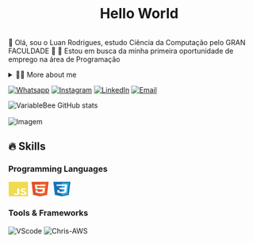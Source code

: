 <!--título-->
<div id="user-content-toc">
  <ul align="center">
    <summary><h1 style="display: inline-block">Hello World</h1></summary>
</div>

<!-- Presentation -->
<p>
  👋 Olá, sou o Luan Rodrigues, estudo Ciência da Computação pelo GRAN FACULDADE 🌱
🔭 Estou em busca da minha primeira oportunidade de emprego na área de Programação
</p>

<!-- Dropdown -->
<details>
  <summary>👨‍💻 More about me</summary>

  - 💬 Tenho, 34 anos. Estou atualmente em transição de carreira, buscando uma oportunidade de atuar como desenvolvedor Front-End. Cursando uma formação de Desenvolvimento Full Stack
  -  Com especialização em Front-End, estudos atualmente voltados para obter conhecimentos sólidos em JavaScript para futuramente desenvolver no framework React.js.
  - O que me ajudou a desenvolver habilidades importantes como criatividade, comunicação, marketing, analítica capacidade, comunidade e gerenciamento de mídia social.
    ⚡ Gosto de ler, seja um bom livro, mangá ou quadrinhos, além de assistir filmes, brincar com os meus filhos.
    Acredito que nossos interesses pessoais são orientados para uma percepção mais apurada das coisas e para a resolução de problemas. \o/
</details>

<!-- Links -->
[![Whatsapp](https://img.shields.io/badge/WhatsApp-25D366?style=for-the-badge&logo=whatsapp&logoColor=white)](https://wa.me/5591981034631)
[![Instagram](https://img.shields.io/badge/Instagram-E4405F?style=for-the-badge&logo=instagram&logoColor=white)](https://www.instagram.com/luan_rodrigues90/)
[![LinkedIn](https://img.shields.io/badge/LinkedIn-0077B5?style=for-the-badge&logo=linkedin&logoColor=white)](https://www.linkedin.com/in/luan-rodrigues-351a1523a/)
[![Email](https://img.shields.io/badge/Gmail-D14836?style=for-the-badge&logo=gmail&logoColor=white)](luanrodriguesdevelop@gmail.com)

<!-- GithubStats -->
![VariableBee GitHub stats](https://github-readme-stats.vercel.app/api?username=LuanRamonRodrigues&show_icons=true&theme=gotham)


<!-- GIF -->
<p align="left">
  <img align="center" src="https://github.com/VariableBee/VariableBee/assets/77739311/4e9f41af-6b57-49a7-b15a-74322e96b4d7" alt="Imagem">
</p>

## 🔥 Skills
<!-- Skills: Programming Languages -->
  <div style="flex-basis: 48%;">
    <h3>Programming Languages</h3>
    <img align="center" alt="Js" height="30" width="40" src="https://raw.githubusercontent.com/devicons/devicon/master/icons/javascript/javascript-plain.svg">
    <img align="center" alt="HTML" height="30" width="40" src="https://raw.githubusercontent.com/devicons/devicon/master/icons/html5/html5-original.svg">
    <img align="center" alt="CSS" height="30" width="40" src="https://raw.githubusercontent.com/devicons/devicon/master/icons/css3/css3-original.svg">
  </div>
  
  <!-- Skills: Tools & Frameworks -->
  <div style="flex-basis: 48%;">
    <h3>Tools & Frameworks</h3>
    <img align="center" alt="VScode" height="30" width="40" src="https://cdn.jsdelivr.net/gh/devicons/devicon/icons/vscode/vscode-original.svg">
    <img align="center" alt="Chris-AWS" height="30" width="40" src="https://cdn.jsdelivr.net/gh/devicons/devicon/icons/git/git-original.svg">
  </div>
